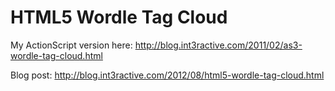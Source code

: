 # HTML5 Wordle Tag Cloud
My ActionScript version here: http://blog.int3ractive.com/2011/02/as3-wordle-tag-cloud.html

Blog post: http://blog.int3ractive.com/2012/08/html5-wordle-tag-cloud.html